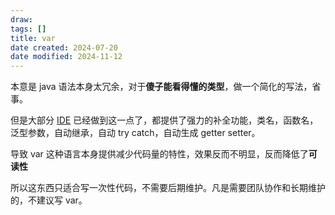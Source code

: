 ```yaml
---
draw:
tags: []
title: var
date created: 2024-07-20
date modified: 2024-11-12
---
```


本意是 java 语法本身太冗余，对于**傻子能看得懂的类型**，做一个简化的写法，省事。

但是大部分 [IDE](IDE) 已经做到这一点了，都提供了强力的补全功能，类名，函数名，泛型参数，自动继承，自动 try catch，自动生成 getter setter。

导致 var 这种语言本身提供减少代码量的特性，效果反而不明显，反而降低了**可读性**

所以这东西只适合写一次性代码，不需要后期维护。凡是需要团队协作和长期维护的，不建议写 var。
